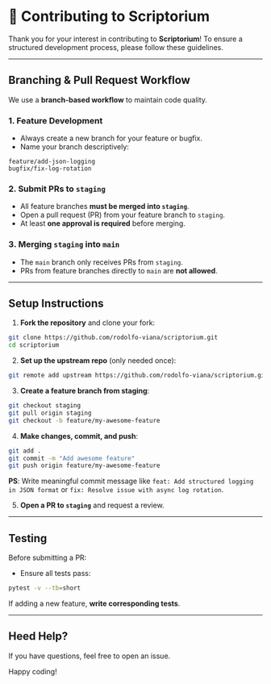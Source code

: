 # 🚀 Contributing to Scriptorium

Thank you for your interest in contributing to **Scriptorium**! To ensure a structured development process, please follow these guidelines.

---

## Branching & Pull Request Workflow

We use a **branch-based workflow** to maintain code quality.

### **1. Feature Development**

- Always create a new branch for your feature or bugfix.
- Name your branch descriptively:
```
feature/add-json-logging
bugfix/fix-log-rotation
```

### **2️. Submit PRs to `staging`**
- All feature branches **must be merged into `staging`**.
- Open a pull request (PR) from your feature branch to `staging`.
- At least **one approval is required** before merging.

### **3️. Merging `staging` into `main`**
- The `main` branch only receives PRs from `staging`.
- PRs from feature branches directly to `main` are **not allowed**.

---

## Setup Instructions

1. **Fork the repository** and clone your fork:

```sh
git clone https://github.com/rodolfo-viana/scriptorium.git
cd scriptorium
```

2. **Set up the upstream repo** (only needed once):

```sh
git remote add upstream https://github.com/rodolfo-viana/scriptorium.git
```

3. **Create a feature branch from staging**:

```sh
git checkout staging
git pull origin staging
git checkout -b feature/my-awesome-feature
```

4. **Make changes, commit, and push**:

```sh
git add .
git commit -m "Add awesome feature"
git push origin feature/my-awesome-feature
```

__PS__: Write meaningful commit message like `feat: Add structured logging in JSON format` or `fix: Resolve issue with async log rotation`.

5. **Open a PR to `staging`** and request a review.

---

## Testing

Before submitting a PR:

 - Ensure all tests pass:

```sh
pytest -v --tb=short
```

If adding a new feature, **write corresponding tests**.

---

## Heed Help?

If you have questions, feel free to open an issue.

Happy coding!


